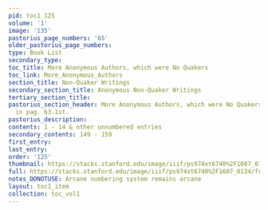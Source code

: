 ```yaml
---
pid: toc1_125
volume: '1'
image: '135'
pastorius_page_numbers: '65'
older_pastorius_page_numbers: 
type: Book List
secondary_type: 
toc_title: More Anonymous Authors, which were No Quakers
toc_link: More_Anonymous_Authors
section_title: Non-Quaker Writings
secondary_section_title: Anonymous Non-Quaker Writings
tertiary_section_title: 
pastorius_section_header: More Anonymous Authors, which were No Quakers, besides those
  in pag. 63.1st.
pastorius_description: 
contents: 1 - 14 & other unnumbered entries
secondary_contents: 149 - 159
first_entry: 
last_entry: 
order: '125'
thumbnail: https://stacks.stanford.edu/image/iiif/ps974xt6740%2F1607_0134/full/100,/0/default.jpg
full: https://stacks.stanford.edu/image/iiif/ps974xt6740%2F1607_0134/full/full/0/default.jpg
notes_DONOTUSE: Arcane numbering system remains arcane
layout: toc1_item
collection: toc_vol1
---
```

